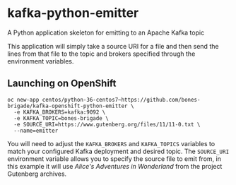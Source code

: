 # kafka-python-emitter
A Python application skeleton for emitting to an Apache Kafka topic

This application will simply take a source URI for a file and then send the
lines from that file to the topic and brokers specified through the environment
variables.

## Launching on OpenShift

```
oc new-app centos/python-36-centos7~https://github.com/bones-brigade/kafka-openshift-python-emitter \
  -e KAFKA_BROKERS=kafka:9092 \
  -e KAFKA_TOPIC=bones-brigade \
  -e SOURCE_URI=https://www.gutenberg.org/files/11/11-0.txt \
  --name=emitter
```

You will need to adjust the `KAFKA_BROKERS` and `KAFKA_TOPICS` variables to
match your configured Kafka deployment and desired topic. The `SOURCE_URI`
environment variable allows you to specify the source file to emit from, in
this example it will use _Alice's Adventures in Wonderland_ from the project
Gutenberg archives.
